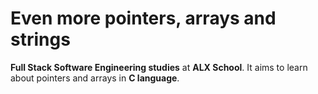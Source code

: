 # Even more pointers, arrays and strings

 **Full Stack Software Engineering studies** at **ALX School**. It aims to learn about pointers and arrays in **C language**.


